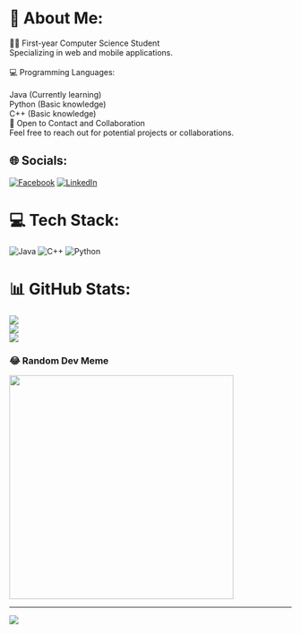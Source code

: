 # 💫 About Me:
👨‍🎓 First-year Computer Science Student<br>Specializing in web and mobile applications.<br><br>💻 Programming Languages:<br><br>Java (Currently learning)<br>Python (Basic knowledge)<br>C++ (Basic knowledge)<br>🤝 Open to Contact and Collaboration<br>Feel free to reach out for potential projects or collaborations.


## 🌐 Socials:
[![Facebook](https://img.shields.io/badge/Facebook-%231877F2.svg?logo=Facebook&logoColor=white)](https://facebook.com/KolegaFifi) [![LinkedIn](https://img.shields.io/badge/LinkedIn-%230077B5.svg?logo=linkedin&logoColor=white)](https://linkedin.com/in/filip-nieć-9bb33126a) 

# 💻 Tech Stack:
![Java](https://img.shields.io/badge/java-%23ED8B00.svg?style=for-the-badge&logo=openjdk&logoColor=white) ![C++](https://img.shields.io/badge/c++-%2300599C.svg?style=for-the-badge&logo=c%2B%2B&logoColor=white) ![Python](https://img.shields.io/badge/python-3670A0?style=for-the-badge&logo=python&logoColor=ffdd54)
# 📊 GitHub Stats:
![](https://github-readme-stats.vercel.app/api?username=xFeeNee&theme=synthwave&hide_border=true&include_all_commits=true&count_private=false)<br/>
![](https://github-readme-streak-stats.herokuapp.com/?user=xFeeNee&theme=synthwave&hide_border=true)<br/>
![](https://github-readme-stats.vercel.app/api/top-langs/?username=xFeeNee&theme=synthwave&hide_border=true&include_all_commits=true&count_private=false&layout=compact)

### 😂 Random Dev Meme
<img src='https://memer-new.vercel.app/' style="height: 400px;"/>

---
[![](https://visitcount.itsvg.in/api?id=xFeeNee&icon=0&color=10)](https://visitcount.itsvg.in)

<!-- Proudly created with GPRM ( https://gprm.itsvg.in ) -->
